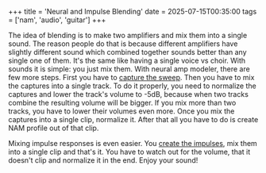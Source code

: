 +++
title = 'Neural and Impulse Blending'
date = 2025-07-15T00:35:00
tags = ['nam', 'audio', 'guitar']
+++

The idea of blending is to make two amplifiers and mix them into a single sound. The reason people
do that is because different amplifiers have slightly different sound which combined together sounds
better than any single one of them. It's the same like having a single voice vs choir. With sounds
it is simple: you just mix them. With neural amp modeler, there are few more steps. First you have
to [capture the sweep](/blog/2025/04/15/neural-amp-modeling/). Then you have to mix the captures
into a single track. To do it properly, you need to normalize the captures and lower the track's
volume to -5dB, because when two tracks combine the resulting volume will be bigger. If you mix more
than two tracks, you have to lower their volumes even more. Once you mix the captures into a single
clip, normalize it. After that all you have to do is create NAM profile out of that clip.

Mixing impulse responses is even easier. You [create the impulses](/blog/2025/05/11/impulse-response/),
mix them into a single clip and that's it. You have to watch out for the volume, that it doesn't
clip and normalize it in the end. Enjoy your sound!
